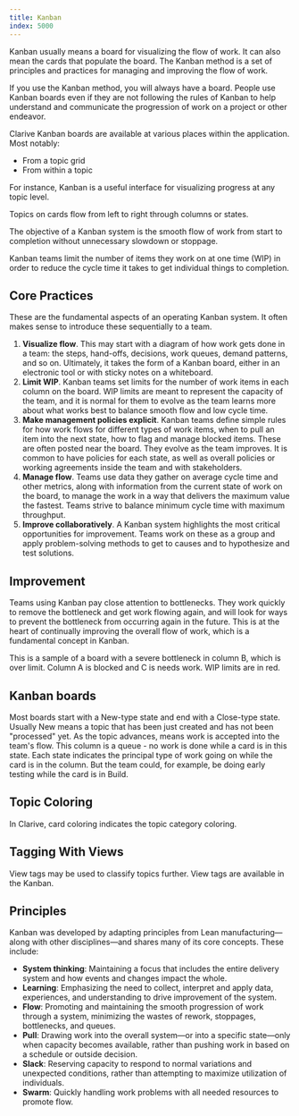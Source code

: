 ```yaml
---
title: Kanban
index: 5000
---
```


Kanban usually means a board for visualizing the flow of work. 
It can also mean the cards that populate the board. 
The Kanban method is a set of principles and practices for managing and improving the flow of work.

If you use the Kanban method, you will always have a board. 
People use Kanban boards even if they are not following the rules of Kanban to help understand and communicate 
the progression of work on a project or other endeavor.

Clarive Kanban boards are available at various places within the application. Most notably:

- From a topic grid
- From within a topic

For instance, Kanban is a useful interface for visualizing progress at any topic level.

Topics on cards flow from left to right through columns or states.

The objective of a Kanban system is the smooth flow of work 
from start to completion without unnecessary slowdown or stoppage.

Kanban teams limit the number of items they work on at one time (WIP) in 
order to reduce the cycle time it takes to get individual things to completion.

## Core Practices

These are the fundamental aspects of an operating Kanban system. 
It often makes sense to introduce these sequentially to a team.

1. **Visualize flow**. This may start with a diagram of 
how work gets done in a team: the steps, hand-offs, decisions, work queues, demand patterns, and so on. 
Ultimately, it takes the form of a Kanban board, either in an electronic tool or with sticky notes on a whiteboard.
2. **Limit WIP**. Kanban teams set limits for the number of work 
items in each column on the board. WIP limits are meant to represent the capacity of 
the team, and it is normal for them to evolve as the team learns more about what works best to balance smooth flow and low cycle time.
3. **Make management policies explicit**. Kanban teams define simple rules for how work flows 
for different types of work items, when to pull an item 
into the next state, how to flag and manage blocked items. 
These are often posted near the board. They evolve as the team improves.
It is common to have policies for each state, as well as overall policies or working agreements inside the team and with stakeholders.
4. **Manage flow**. Teams use data they gather on average 
cycle time and other metrics, along with information from the current state of work on the board, to manage the work in a way that delivers the maximum value the fastest.
Teams strive to balance minimum cycle time with maximum throughput.
5. **Improve collaboratively**. A Kanban system highlights the most critical opportunities for improvement. Teams work 
on these as a group and apply problem-solving methods to get to causes and to 
hypothesize and test solutions.


## Improvement

Teams using Kanban pay close attention to bottlenecks. 
They work quickly to remove the bottleneck and get work flowing again, and will look 
for ways to prevent the bottleneck from occurring again in the future. This is at the 
heart of continually improving the overall flow of work, which is a fundamental concept in Kanban.

This is a sample of a board with a severe bottleneck in column B, which is over limit. 
Column A is blocked and C is needs work. WIP limits are in red.

## Kanban boards

Most boards start with a New-type state and end with a Close-type state. 
Usually New means a topic that has been just created and has not been "processed" yet. 
As the topic advances,  means work is accepted into the team's flow. 
This column is a queue - no work is done while a card is in this state. 
Each state indicates the principal type of work going on while the card is in the column. 
But the team could, for example, be doing early testing while the card is in Build.

## Topic Coloring

In Clarive, card coloring indicates the topic category coloring. 

## Tagging With Views

View tags may be used to classify topics further. View tags are available in the
Kanban. 

## Principles

Kanban was developed by adapting principles from Lean manufacturing—along with other 
disciplines—and shares many of its core concepts. These include:

- **System thinking**: Maintaining a focus that includes the entire delivery system and how events and changes impact the whole.
- **Learning**: Emphasizing the need to collect, interpret and apply data, experiences, and understanding to drive improvement of the system.
- **Flow**: Promoting and maintaining the smooth progression of work through a system, minimizing the wastes of rework, stoppages, bottlenecks, and queues.
- **Pull**: Drawing work into the overall system—or into a specific state—only when capacity becomes available, rather than pushing work in based on a schedule or outside decision.
- **Slack**: Reserving capacity to respond to normal variations and unexpected conditions, rather than attempting to maximize utilization of individuals.
- **Swarm**: Quickly handling work problems with all needed resources to promote flow.



